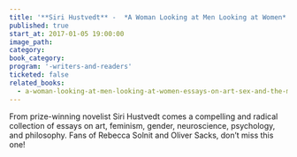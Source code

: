 ```yaml
---
title: '**Siri Hustvedt** -  *A Woman Looking at Men Looking at Women*'
published: true
start_at: 2017-01-05 19:00:00
image_path:
category:
book_category:
program: '-writers-and-readers'
ticketed: false
related_books:
  - a-woman-looking-at-men-looking-at-women-essays-on-art-sex-and-the-mind
---
```



From prize-winning novelist Siri Hustvedt comes a compelling and radical collection of essays on art, feminism, gender, neuroscience, psychology, and philosophy. Fans of Rebecca Solnit and Oliver Sacks, don’t miss this one!
